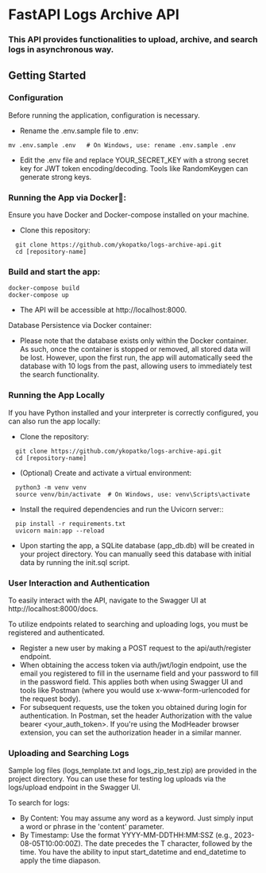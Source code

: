 # FastAPI Logs Archive API

### This API provides functionalities to upload, archive, and search logs in asynchronous way.

## Getting Started

###  Configuration

Before running the application, configuration is necessary.

- Rename the .env.sample file to .env:

```shell
mv .env.sample .env   # On Windows, use: rename .env.sample .env
```

- Edit the .env file and replace YOUR_SECRET_KEY with a strong secret key for JWT token encoding/decoding. Tools like RandomKeygen can generate strong keys.

### Running the App via Docker🐳:
    
Ensure you have Docker and Docker-compose installed on your machine.

- Clone this repository:

```shell
  git clone https://github.com/ykopatko/logs-archive-api.git
  cd [repository-name]
   ```

### Build and start the app:

   ```shell
   docker-compose build
   docker-compose up
   ```

- The API will be accessible at http://localhost:8000.


Database Persistence via Docker container:

- Please note that the database exists only within the Docker container. As such, once the container is stopped or removed, all stored data will be lost. However, upon the first run, the app will automatically seed the database with 10 logs from the past, allowing users to immediately test the search functionality.

### Running the App Locally

If you have Python installed and your interpreter is correctly configured, you can also run the app locally:

- Clone the repository:

```shell
  git clone https://github.com/ykopatko/logs-archive-api.git
  cd [repository-name]
```

- (Optional) Create and activate a virtual environment:

```shell
  python3 -m venv venv
  source venv/bin/activate  # On Windows, use: venv\Scripts\activate
```

- Install the required dependencies and run the Uvicorn server::

```shell
  pip install -r requirements.txt
  uvicorn main:app --reload
```

- Upon starting the app, a SQLite database (app_db.db) will be created in your project directory. You can manually seed this database with initial data by running the init.sql script.

### User Interaction and Authentication

To easily interact with the API, navigate to the Swagger UI at http://localhost:8000/docs.

To utilize endpoints related to searching and uploading logs, you must be registered and authenticated.

- Register a new user by making a POST request to the api/auth/register endpoint.
- When obtaining the access token via auth/jwt/login endpoint, use the email you registered to fill in the username field and your password to fill in the password field. This applies both when using Swagger UI and tools like Postman (where you would use x-www-form-urlencoded for the request body).
- For subsequent requests, use the token you obtained during login for authentication. In Postman, set the header Authorization with the value bearer <your_auth_token>. If you're using the ModHeader browser extension, you can set the authorization header in a similar manner.


### Uploading and Searching Logs

Sample log files (logs_template.txt and logs_zip_test.zip) are provided in the project directory. You can use these for testing log uploads via the logs/upload endpoint in the Swagger UI.

To search for logs:

- By Content: You may assume any word as a keyword. Just simply input a word or phrase in the 'content' parameter.
- By Timestamp: Use the format YYYY-MM-DDTHH:MM:SSZ (e.g., 2023-08-05T10:00:00Z). The date precedes the T character, followed by the time. You have the ability to input start_datetime and end_datetime to apply the time diapason.